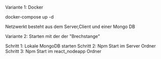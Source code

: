 Variante 1: Docker

docker-compose up -d

Netzwerkt besteht aus dem Server,Client und einer Mongo DB


Variante 2: Starten mit der der "Brechstange"

Schritt 1: Lokale MongoDB starten
Schritt 2: Npm Start im Server Ordner
Schritt 3: Npm Start im react_nodeapp Ordner
